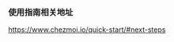 <!--
 * @Author: xuhui 18867103881@139.com
 * @Date: 2023-06-09 19:04:28
 * @LastEditors: xuhui 18867103881@139.com
 * @LastEditTime: 2023-06-09 19:05:52
 * @FilePath: /obsidian/linux/tools/chezmoi/相关命令.md
 * @Description: 
 * 
 * Copyright (c) 2023 by ${git_name_email}, All Rights Reserved. 
-->
### 使用指南相关地址
https://www.chezmoi.io/quick-start/#next-steps
